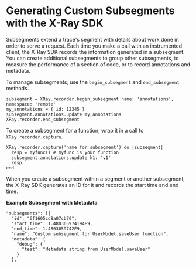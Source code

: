 # Generating Custom Subsegments with the X\-Ray SDK<a name="xray-sdk-ruby-subsegments"></a>

Subsegments extend a trace's segment with details about work done in order to serve a request\. Each time you make a call with an instrumented client, the X\-Ray SDK records the information generated in a subsegment\. You can create additional subsegments to group other subsegments, to measure the performance of a section of code, or to record annotations and metadata\.

To manage subsegments, use the `begin_subsegment` and `end_subsegment` methods\.

```
subsegment = XRay.recorder.begin_subsegment name: 'annotations', namespace: 'remote'
my_annotations = { id: 12345 }
subsegment.annotations.update my_annotations
XRay.recorder.end_subsegment
```

To create a subsegment for a function, wrap it in a call to `XRay.recorder.capture`\.

```
XRay.recorder.capture('name_for_subsegment') do |subsegment|
  resp = myfunc() # myfunc is your function
  subsegment.annotations.update k1: 'v1'
  resp
end
```

When you create a subsegment within a segment or another subsegment, the X\-Ray SDK generates an ID for it and records the start time and end time\.

**Example Subsegment with Metadata**  

```
"subsegments": [{
  "id": "6f1605cd8a07cb70",
  "start_time": 1.480305974194E9,
  "end_time": 1.4803059742E9,
  "name": "Custom subsegment for UserModel.saveUser function",
  "metadata": {
    "debug": {
      "test": "Metadata string from UserModel.saveUser"
    }
  },
```